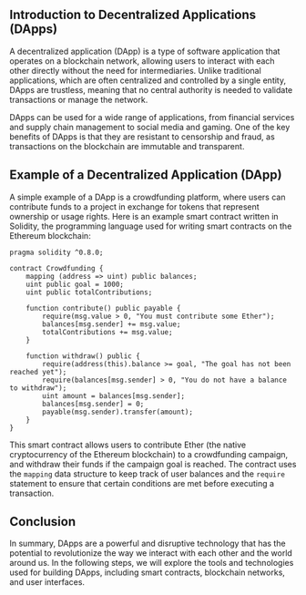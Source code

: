 ## Introduction to Decentralized Applications (DApps)

A decentralized application (DApp) is a type of software application that operates on a blockchain network, allowing users to interact with each other directly without the need for intermediaries. Unlike traditional applications, which are often centralized and controlled by a single entity, DApps are trustless, meaning that no central authority is needed to validate transactions or manage the network.

DApps can be used for a wide range of applications, from financial services and supply chain management to social media and gaming. One of the key benefits of DApps is that they are resistant to censorship and fraud, as transactions on the blockchain are immutable and transparent.

## Example of a Decentralized Application (DApp)

A simple example of a DApp is a crowdfunding platform, where users can contribute funds to a project in exchange for tokens that represent ownership or usage rights. Here is an example smart contract written in Solidity, the programming language used for writing smart contracts on the Ethereum blockchain:

```
pragma solidity ^0.8.0;

contract Crowdfunding {
    mapping (address => uint) public balances;
    uint public goal = 1000;
    uint public totalContributions;

    function contribute() public payable {
        require(msg.value > 0, "You must contribute some Ether");
        balances[msg.sender] += msg.value;
        totalContributions += msg.value;
    }

    function withdraw() public {
        require(address(this).balance >= goal, "The goal has not been reached yet");
        require(balances[msg.sender] > 0, "You do not have a balance to withdraw");
        uint amount = balances[msg.sender];
        balances[msg.sender] = 0;
        payable(msg.sender).transfer(amount);
    }
}
```

This smart contract allows users to contribute Ether (the native cryptocurrency of the Ethereum blockchain) to a crowdfunding campaign, and withdraw their funds if the campaign goal is reached. The contract uses the `mapping` data structure to keep track of user balances and the `require` statement to ensure that certain conditions are met before executing a transaction.

## Conclusion

In summary, DApps are a powerful and disruptive technology that has the potential to revolutionize the way we interact with each other and the world around us. In the following steps, we will explore the tools and technologies used for building DApps, including smart contracts, blockchain networks, and user interfaces.
